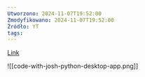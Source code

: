 ```yaml
---
Utworzono: 2024-11-07T19:52:00
Zmodyfikowano: 2024-11-07T19:52:00
Źródło: YT
tags:
---
```


[Link](https://www.youtube.com/watch?v=RQOXVpaFYMU)

![[code-with-josh-python-desktop-app.png]]


